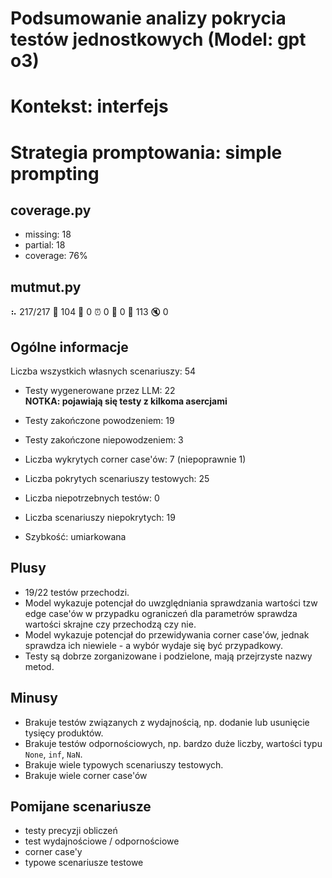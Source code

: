 # Podsumowanie analizy pokrycia testów jednostkowych (Model: gpt o3)
# Kontekst: interfejs
# Strategia promptowania: simple prompting

## coverage.py
- missing: 18
- partial: 18
- coverage: 76%

## mutmut.py
⠦ 217/217  🎉 104 🫥 0  ⏰ 0  🤔 0  🙁 113  🔇 0

## Ogólne informacje

Liczba wszystkich własnych scenariuszy: 54

- Testy wygenerowane przez LLM: 22
<br/> <strong>NOTKA: pojawiają się testy z kilkoma asercjami</strong>
- Testy zakończone powodzeniem: 19
- Testy zakończone niepowodzeniem: 3


- Liczba wykrytych corner case'ów: 7 (niepoprawnie 1)


- Liczba pokrytych scenariuszy testowych: 25
- Liczba niepotrzebnych testów: 0
- Liczba scenariuszy niepokrytych: 19
- Szybkość: umiarkowana

## Plusy

- 19/22 testów przechodzi.
- Model wykazuje potencjał do uwzględniania sprawdzania wartości tzw edge case'ów w przypadku ograniczeń dla parametrów sprawdza wartości skrajne czy przechodzą czy nie.
- Model wykazuje potencjał do przewidywania corner case'ów, jednak sprawdza ich niewiele - a wybór wydaje się być przypadkowy.
- Testy są dobrze zorganizowane i podzielone, mają przejrzyste nazwy metod.

## Minusy

- Brakuje testów związanych z wydajnością, np. dodanie lub usunięcie tysięcy produktów.
- Brakuje testów odpornościowych, np. bardzo duże liczby, wartości typu `None`, `inf`, `NaN`.
- Brakuje wiele typowych scenariuszy testowych.
- Brakuje wiele corner case'ów

## Pomijane scenariusze

- testy precyzji obliczeń
- test wydajnościowe / odpornościowe
- corner case'y
- typowe scenariusze testowe

